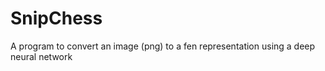 # SnipChess
A program to convert an image (png) to a fen representation using a deep neural network
